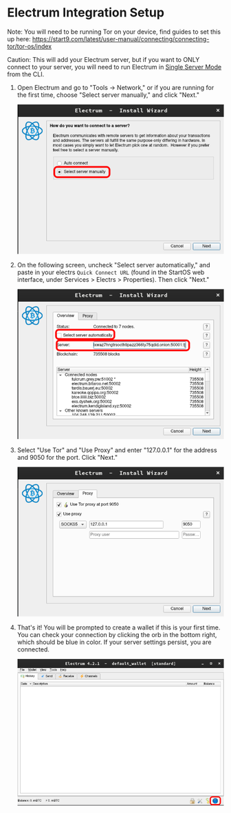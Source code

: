 # Electrum Integration Setup

Note: You will need to be running Tor on your device, find guides to set this up here: https://start9.com/latest/user-manual/connecting/connecting-tor/tor-os/index

Caution: This will add your Electrum server, but if you want to ONLY connect to your server, you will need to run Electrum in [Single Server Mode](https://electrum.readthedocs.io/en/latest/tor.html) from the CLI.

1. Open Electrum and go to "Tools -> Network," or if you are running for the first time, choose "Select server manually," and click "Next."

   ![Select Server](./assets/electrum0.png)

1. On the following screen, uncheck "Select server automatically," and paste in your electrs `Quick Connect URL` (found in the StartOS web interface, under Services > Electrs > Properties). Then click "Next."

   ![Server Setup](./assets/electrum2.png)

1. Select "Use Tor" and "Use Proxy" and enter "127.0.0.1" for the address and 9050 for the port. Click "Next."

   ![Enable Tor Proxy](./assets/electrum3.png)

1. That's it! You will be prompted to create a wallet if this is your first time. You can check your connection by clicking the orb in the bottom right, which should be blue in color. If your server settings persist, you are connected.

   ![Add Server](./assets/electrum4.png)

